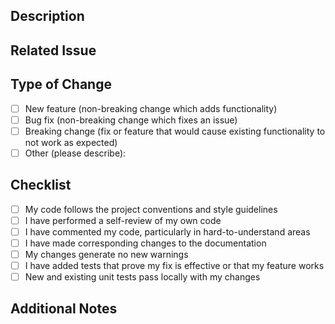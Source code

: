 <!--
### Pull Request Template

Gitmoji Reference Guide (for PR naming):
✨ `:sparkles:` - Add new feature
🐛 `:bug:` - Fix a bug
📝 `:memo:` - Update documentation
💄 `:lipstick:` - Update UI and style files
♻️ `:recycle:` - Refactor code
⚡️ `:zap:` - Improve performance
🔥 `:fire:` - Remove code or files
🔒 `:lock:` - Improve security
⬆️ `:arrow_up:` - Update dependencies
⬇️ `:arrow_down:` - Downgrade dependencies
🔧 `:wrench:` - Fix configuration files
📈 `:chart_with_upwards_trend:` - Add analytics or track code
💚 `:green_heart:` - Fix CI build issues
✅ `:white_check_mark:` - Add tests
🔨 `:hammer:` - Add or update development scripts
🚑 `:ambulance:` - Critical hotfix
-->

<!--
## Branch Naming Conventions
- Feature branches should be named as `feature/your-feature-description`
- Bug fix branches should be named as `bugfix/your-bug-fix-description`
- Use Gitmoji for pull request names to stick to conventions (e.g., `✨ Add new feature` or `🐛 Fix a bug`)
-->

## Description
<!-- Please include a summary of the changes and the related issue. -->

## Related Issue
<!-- If this PR fixes an issue, please link to the issue here. -->

## Type of Change
- [ ] New feature (non-breaking change which adds functionality)
- [ ] Bug fix (non-breaking change which fixes an issue)
- [ ] Breaking change (fix or feature that would cause existing functionality to not work as expected)
- [ ] Other (please describe):

## Checklist
- [ ] My code follows the project conventions and style guidelines
- [ ] I have performed a self-review of my own code
- [ ] I have commented my code, particularly in hard-to-understand areas
- [ ] I have made corresponding changes to the documentation
- [ ] My changes generate no new warnings
- [ ] I have added tests that prove my fix is effective or that my feature works
- [ ] New and existing unit tests pass locally with my changes

## Additional Notes
<!-- Any additional information or context about the PR. -->
